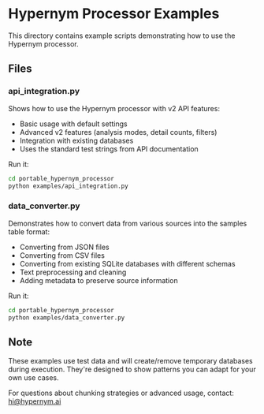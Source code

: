 # Hypernym Processor Examples

This directory contains example scripts demonstrating how to use the Hypernym processor.

## Files

### api_integration.py
Shows how to use the Hypernym processor with v2 API features:
- Basic usage with default settings
- Advanced v2 features (analysis modes, detail counts, filters)
- Integration with existing databases
- Uses the standard test strings from API documentation

Run it:
```bash
cd portable_hypernym_processor
python examples/api_integration.py
```

### data_converter.py
Demonstrates how to convert data from various sources into the samples table format:
- Converting from JSON files
- Converting from CSV files
- Converting from existing SQLite databases with different schemas
- Text preprocessing and cleaning
- Adding metadata to preserve source information

Run it:
```bash
cd portable_hypernym_processor
python examples/data_converter.py
```

## Note

These examples use test data and will create/remove temporary databases during execution. They're designed to show patterns you can adapt for your own use cases.

For questions about chunking strategies or advanced usage, contact: hi@hypernym.ai